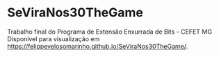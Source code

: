# SeViraNos30TheGame
Trabalho final do Programa de Extensão Enxurrada de Bits - CEFET MG
Disponível para visualização em https://felippevelosomarinho.github.io/SeViraNos30TheGame/.
